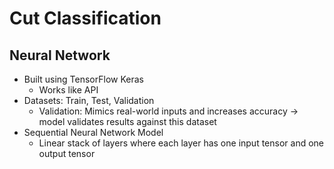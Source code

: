 # Cut Classification 

## Neural Network
- Built using TensorFlow Keras
    - Works like API
- Datasets: Train, Test, Validation
    - Validation: Mimics real-world inputs and increases accuracy -> model validates results against this dataset
- Sequential Neural Network Model
    - Linear stack of layers where each layer has one input tensor and one output tensor
